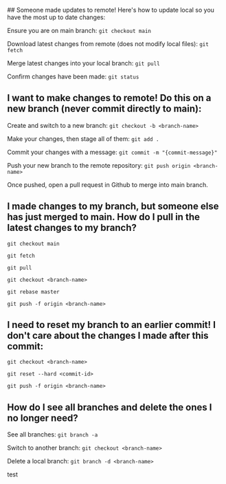 ## Someone made updates to remote! Here's how to update local so you have the most up to date changes:

Ensure you are on main branch:
`git checkout main`

Download latest changes from remote (does not modify local files):
`git fetch`

Merge latest changes into your local branch:
`git pull`

Confirm changes have been made:
`git status`


## I want to make changes to remote! Do this on a new branch (never commit directly to main):

Create and switch to a new branch:
`git checkout -b <branch-name>`

Make your changes, then stage all of them:
`git add .`

Commit your changes with a message:
`git commit -m "{commit-message}"`

Push your new branch to the remote repository:
`git push origin <branch-name>`

Once pushed, open a pull request in Github to merge <branch-name> into main branch.

## I made changes to my branch, but someone else has just merged to main. How do I pull in the latest changes to my branch?

`git checkout main`

`git fetch`

`git pull`

`git checkout <branch-name>`

`git rebase master`

`git push -f origin <branch-name>`

## I need to reset my branch to an earlier commit! I don't care about the changes I made after this commit:

`git checkout <branch-name>`

`git reset --hard <commit-id>`

`git push -f origin <branch-name>`

## How do I see all branches and delete the ones I no longer need?

See all branches:
`git branch -a`

Switch to another branch:
`git checkout <branch-name>`

Delete a local branch:
`git branch -d <branch-name>`

test